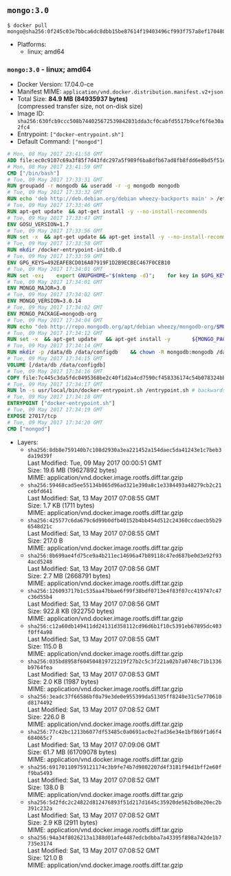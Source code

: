 ## `mongo:3.0`

```console
$ docker pull mongo@sha256:0f245c03e7bbca6dc8dbb15be87614f19403496cf993f757a8ef170480a62393
```

-	Platforms:
	-	linux; amd64

### `mongo:3.0` - linux; amd64

-	Docker Version: 17.04.0-ce
-	Manifest MIME: `application/vnd.docker.distribution.manifest.v2+json`
-	Total Size: **84.9 MB (84935937 bytes)**  
	(compressed transfer size, not on-disk size)
-	Image ID: `sha256:630fcb9ccc508b744025672539842031dda3cf0cabfd5517b9cef6f6e30a2fc4`
-	Entrypoint: `["docker-entrypoint.sh"]`
-	Default Command: `["mongod"]`

```dockerfile
# Mon, 08 May 2017 23:41:58 GMT
ADD file:ec0c9107c69a3f85f7d43fdc297a5f989f6ba8dfb67ad8fb8fdd6e8bd5f51e08 in / 
# Mon, 08 May 2017 23:41:59 GMT
CMD ["/bin/bash"]
# Tue, 09 May 2017 17:33:31 GMT
RUN groupadd -r mongodb && useradd -r -g mongodb mongodb
# Tue, 09 May 2017 17:33:32 GMT
RUN echo 'deb http://deb.debian.org/debian wheezy-backports main' > /etc/apt/sources.list.d/backports.list
# Tue, 09 May 2017 17:33:46 GMT
RUN apt-get update 	&& apt-get install -y --no-install-recommends 		ca-certificates 		jq 		numactl 		procps 	&& rm -rf /var/lib/apt/lists/*
# Tue, 09 May 2017 17:33:47 GMT
ENV GOSU_VERSION=1.7
# Tue, 09 May 2017 17:33:56 GMT
RUN set -x 	&& apt-get update && apt-get install -y --no-install-recommends wget && rm -rf /var/lib/apt/lists/* 	&& wget -O /usr/local/bin/gosu "https://github.com/tianon/gosu/releases/download/$GOSU_VERSION/gosu-$(dpkg --print-architecture)" 	&& wget -O /usr/local/bin/gosu.asc "https://github.com/tianon/gosu/releases/download/$GOSU_VERSION/gosu-$(dpkg --print-architecture).asc" 	&& export GNUPGHOME="$(mktemp -d)" 	&& gpg --keyserver ha.pool.sks-keyservers.net --recv-keys B42F6819007F00F88E364FD4036A9C25BF357DD4 	&& gpg --batch --verify /usr/local/bin/gosu.asc /usr/local/bin/gosu 	&& rm -r "$GNUPGHOME" /usr/local/bin/gosu.asc 	&& chmod +x /usr/local/bin/gosu 	&& gosu nobody true 	&& apt-get purge -y --auto-remove wget
# Tue, 09 May 2017 17:33:58 GMT
RUN mkdir /docker-entrypoint-initdb.d
# Tue, 09 May 2017 17:33:59 GMT
ENV GPG_KEYS=492EAFE8CD016A07919F1D2B9ECBEC467F0CEB10
# Tue, 09 May 2017 17:34:01 GMT
RUN set -ex; 	export GNUPGHOME="$(mktemp -d)"; 	for key in $GPG_KEYS; do 		gpg --keyserver ha.pool.sks-keyservers.net --recv-keys "$key"; 	done; 	gpg --export $GPG_KEYS > /etc/apt/trusted.gpg.d/mongodb.gpg; 	rm -r "$GNUPGHOME"; 	apt-key list
# Tue, 09 May 2017 17:34:01 GMT
ENV MONGO_MAJOR=3.0
# Tue, 09 May 2017 17:34:02 GMT
ENV MONGO_VERSION=3.0.14
# Tue, 09 May 2017 17:34:02 GMT
ENV MONGO_PACKAGE=mongodb-org
# Tue, 09 May 2017 17:34:04 GMT
RUN echo "deb http://repo.mongodb.org/apt/debian wheezy/mongodb-org/$MONGO_MAJOR main" > /etc/apt/sources.list.d/mongodb-org.list
# Tue, 09 May 2017 17:34:12 GMT
RUN set -x 	&& apt-get update 	&& apt-get install -y 		${MONGO_PACKAGE}=$MONGO_VERSION 		${MONGO_PACKAGE}-server=$MONGO_VERSION 		${MONGO_PACKAGE}-shell=$MONGO_VERSION 		${MONGO_PACKAGE}-mongos=$MONGO_VERSION 		${MONGO_PACKAGE}-tools=$MONGO_VERSION 	&& rm -rf /var/lib/apt/lists/* 	&& rm -rf /var/lib/mongodb 	&& mv /etc/mongod.conf /etc/mongod.conf.orig
# Tue, 09 May 2017 17:34:14 GMT
RUN mkdir -p /data/db /data/configdb 	&& chown -R mongodb:mongodb /data/db /data/configdb
# Tue, 09 May 2017 17:34:15 GMT
VOLUME [/data/db /data/configdb]
# Tue, 09 May 2017 17:34:16 GMT
COPY file:7c445c3da5fdc0495368be2c40f1d2a4cd7590cf458336174c54b078324bb71f in /usr/local/bin/ 
# Tue, 09 May 2017 17:34:17 GMT
RUN ln -s usr/local/bin/docker-entrypoint.sh /entrypoint.sh # backwards compat
# Tue, 09 May 2017 17:34:18 GMT
ENTRYPOINT ["docker-entrypoint.sh"]
# Tue, 09 May 2017 17:34:19 GMT
EXPOSE 27017/tcp
# Tue, 09 May 2017 17:34:20 GMT
CMD ["mongod"]
```

-	Layers:
	-	`sha256:8db8e759140b7c108d2930a3ea221452a154daec5da41243e1c7beb3da19d39f`  
		Last Modified: Tue, 09 May 2017 00:00:51 GMT  
		Size: 19.6 MB (19627892 bytes)  
		MIME: application/vnd.docker.image.rootfs.diff.tar.gzip
	-	`sha256:59468cad5ee55134b865d96ad321e390a8c1e3384493a48279cb2c21cebfd641`  
		Last Modified: Sat, 13 May 2017 07:08:55 GMT  
		Size: 1.7 KB (1711 bytes)  
		MIME: application/vnd.docker.image.rootfs.diff.tar.gzip
	-	`sha256:425577c6da679c6d99b0dfb40152b4bb454d512c24360ccdaecb5b296548d21c`  
		Last Modified: Sat, 13 May 2017 07:08:55 GMT  
		Size: 217.0 B  
		MIME: application/vnd.docker.image.rootfs.diff.tar.gzip
	-	`sha256:8b699ae4fd75ce9a4b211ec14696a47b89118c47ed687be0d3e92f934acd5248`  
		Last Modified: Sat, 13 May 2017 07:08:56 GMT  
		Size: 2.7 MB (2668791 bytes)  
		MIME: application/vnd.docker.image.rootfs.diff.tar.gzip
	-	`sha256:126093717b1c535aa47bbae6f99f38bdf0713e4f83f07cc419747c47c36d55b4`  
		Last Modified: Sat, 13 May 2017 07:08:56 GMT  
		Size: 922.8 KB (922750 bytes)  
		MIME: application/vnd.docker.image.rootfs.diff.tar.gzip
	-	`sha256:c12a60db149411dd24131d358112cd96d6b1f10c5391eb67895dc403f0ff4a98`  
		Last Modified: Sat, 13 May 2017 07:08:55 GMT  
		Size: 115.0 B  
		MIME: application/vnd.docker.image.rootfs.diff.tar.gzip
	-	`sha256:035bd8958f604504819721219f27b2c5c3f221a02b7a0748c71b1336b9764fea`  
		Last Modified: Sat, 13 May 2017 07:08:53 GMT  
		Size: 2.0 KB (1987 bytes)  
		MIME: application/vnd.docker.image.rootfs.diff.tar.gzip
	-	`sha256:3eadc37f66586bf0a79e3de0e955399da51305ff8240e31c5e770610d8174492`  
		Last Modified: Sat, 13 May 2017 07:08:52 GMT  
		Size: 226.0 B  
		MIME: application/vnd.docker.image.rootfs.diff.tar.gzip
	-	`sha256:77c42bc1213b6077df53485c0a0691ac0e2fad36e34e1bf869f1d6f4684065c7`  
		Last Modified: Sat, 13 May 2017 07:09:06 GMT  
		Size: 61.7 MB (61709078 bytes)  
		MIME: application/vnd.docker.image.rootfs.diff.tar.gzip
	-	`sha256:691701109759121174c3b9fe74b7d9802207d4f3181f94d1bff2e60ff9ba5493`  
		Last Modified: Sat, 13 May 2017 07:08:52 GMT  
		Size: 138.0 B  
		MIME: application/vnd.docker.image.rootfs.diff.tar.gzip
	-	`sha256:5d2fdc2c24822d812476893f51d217d1645c35920de562bd8e20ec2b391c232a`  
		Last Modified: Sat, 13 May 2017 07:08:52 GMT  
		Size: 2.9 KB (2911 bytes)  
		MIME: application/vnd.docker.image.rootfs.diff.tar.gzip
	-	`sha256:94a34f8026213a1388d01afe4487edcbdbba7a43395f898a742de1b7735e3174`  
		Last Modified: Sat, 13 May 2017 07:08:52 GMT  
		Size: 121.0 B  
		MIME: application/vnd.docker.image.rootfs.diff.tar.gzip

